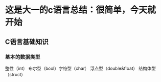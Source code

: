 # 这是大一的c语言总结：很简单，今天就开始

## C语言基础知识

### 基本的数据类型

整性（int） 布尔型（bool）字符型（char） 浮点型（double&float） 结构体型（struct）
